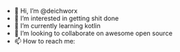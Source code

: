 - 👋 Hi, I’m @deichworx
- 👀 I’m interested in getting shit done
- 🌱 I’m currently learning kotlin
- 💞️ I’m looking to collaborate on awesome open source
- 📫 How to reach me: 

<!---
deichworx/deichworx is a ✨ special ✨ repository because its `README.md` (this file) appears on your GitHub profile.
You can click the Preview link to take a look at your changes.
--->
